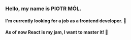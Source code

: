 ### Hello, my name is PIOTR MÓL.
#### I'm currently looking for a job as a frontend developer. 📃
#### As of now React is my jam, I want to master it! 🎇

